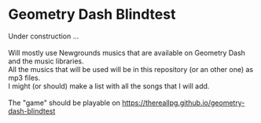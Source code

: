 # Geometry Dash Blindtest
Under construction ... \
\
Will mostly use Newgrounds musics that are available on Geometry Dash and the music libraries. \
All the musics that will be used will be in this repository (or an other one) as mp3 files. \
I might (or should) make a list with all the songs that I will add. \
\
The "game" should be playable on https://thereallpg.github.io/geometry-dash-blindtest
